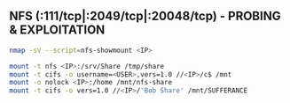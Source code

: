 ## NFS (:111/tcp|:2049/tcp|:20048/tcp) - PROBING & EXPLOITATION

```bash
nmap -sV --script=nfs-showmount <IP>

mount -t nfs <IP>:/srv/Share /tmp/share
mount -t cifs -o username=<USER>,vers=1.0 //<IP>/c$ /mnt
mount -o nolock <IP>:/home /mnt/nfs-share
mount -t cifs -o vers=1.0 //<IP>/'Bob Share' /mnt/SUFFERANCE
```
